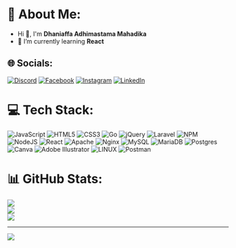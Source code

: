 # 💫 About Me:
- Hi 👋, I'm **Dhaniaffa Adhimastama Mahadika**
- 🌱 I’m currently learning **React**

## 🌐 Socials:
[![Discord](https://img.shields.io/badge/Discord-%237289DA.svg?logo=discord&logoColor=white)](https://discord.gg/discordapp.com/users/208038228693876736) [![Facebook](https://img.shields.io/badge/Facebook-%231877F2.svg?logo=Facebook&logoColor=white)](https://facebook.com/https://www.facebook.com/dhaniaffaadhimastama/) [![Instagram](https://img.shields.io/badge/Instagram-%23E4405F.svg?logo=Instagram&logoColor=white)](https://instagram.com/@dhaniaffa) [![LinkedIn](https://img.shields.io/badge/LinkedIn-%230077B5.svg?logo=linkedin&logoColor=white)](https://linkedin.com/in/https://www.linkedin.com/in/dhaniaffa-adhimastama-mahadika-565307110/) 

# 💻 Tech Stack:
![JavaScript](https://img.shields.io/badge/javascript-%23323330.svg?style=plastic&logo=javascript&logoColor=%23F7DF1E) ![HTML5](https://img.shields.io/badge/html5-%23E34F26.svg?style=plastic&logo=html5&logoColor=white) ![CSS3](https://img.shields.io/badge/css3-%231572B6.svg?style=plastic&logo=css3&logoColor=white) ![Go](https://img.shields.io/badge/go-%2300ADD8.svg?style=plastic&logo=go&logoColor=white) ![jQuery](https://img.shields.io/badge/jquery-%230769AD.svg?style=plastic&logo=jquery&logoColor=white) ![Laravel](https://img.shields.io/badge/laravel-%23FF2D20.svg?style=plastic&logo=laravel&logoColor=white) ![NPM](https://img.shields.io/badge/NPM-%23000000.svg?style=plastic&logo=npm&logoColor=white) ![NodeJS](https://img.shields.io/badge/node.js-6DA55F?style=plastic&logo=node.js&logoColor=white) ![React](https://img.shields.io/badge/react-%2320232a.svg?style=plastic&logo=react&logoColor=%2361DAFB) ![Apache](https://img.shields.io/badge/apache-%23D42029.svg?style=plastic&logo=apache&logoColor=white) ![Nginx](https://img.shields.io/badge/nginx-%23009639.svg?style=plastic&logo=nginx&logoColor=white) ![MySQL](https://img.shields.io/badge/mysql-%2300f.svg?style=plastic&logo=mysql&logoColor=white) ![MariaDB](https://img.shields.io/badge/MariaDB-003545?style=plastic&logo=mariadb&logoColor=white) ![Postgres](https://img.shields.io/badge/postgres-%23316192.svg?style=plastic&logo=postgresql&logoColor=white) ![Canva](https://img.shields.io/badge/Canva-%2300C4CC.svg?style=plastic&logo=Canva&logoColor=white) ![Adobe Illustrator](https://img.shields.io/badge/adobeillustrator-%23FF9A00.svg?style=plastic&logo=adobeillustrator&logoColor=white) ![LINUX](https://img.shields.io/badge/Linux-FCC624?style=plastic&logo=linux&logoColor=black) ![Postman](https://img.shields.io/badge/Postman-FF6C37?style=plastic&logo=postman&logoColor=white)
# 📊 GitHub Stats:
![](https://github-readme-stats.vercel.app/api?username=dhaniaffa&theme=dark&hide_border=false&include_all_commits=true&count_private=true)<br/>
![](https://github-readme-streak-stats.herokuapp.com/?user=dhaniaffa&theme=dark&hide_border=false)<br/>
![](https://github-readme-stats.vercel.app/api/top-langs/?username=dhaniaffa&theme=dark&hide_border=false&include_all_commits=true&count_private=true&layout=compact)

---
[![](https://visitcount.itsvg.in/api?id=dhaniaffa&icon=7&color=9)](https://visitcount.itsvg.in)

<!-- Proudly created with GPRM ( https://gprm.itsvg.in ) -->
